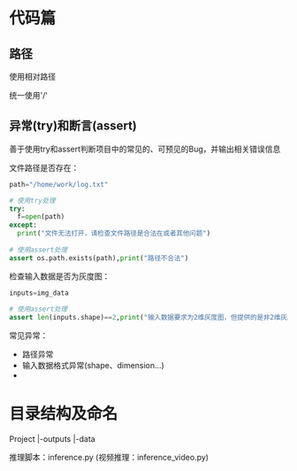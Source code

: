 # 代码篇
## 路径
使用相对路径

统一使用'/'
## 异常(try)和断言(assert)
善于使用try和assert判断项目中的常见的、可预见的Bug，并输出相关错误信息

文件路径是否存在：
```python
path="/home/work/log.txt"

# 使用try处理
try:
  f=open(path)
except:
  print("文件无法打开，请检查文件路径是合法在或者其他问题")
 
# 使用assert处理
assert os.path.exists(path),print("路径不合法")
```
检查输入数据是否为灰度图：
```python
inputs=img_data
 
# 使用assert处理
assert len(inputs.shape)==2,print("输入数据要求为2维灰度图，但提供的是非2维灰度图")
```
常见异常：
- 路径异常
- 输入数据格式异常(shape、dimension...)
- 



# 目录结构及命名
Project
|-outputs
|-data

推理脚本：inference.py (视频推理：inference_video.py)
